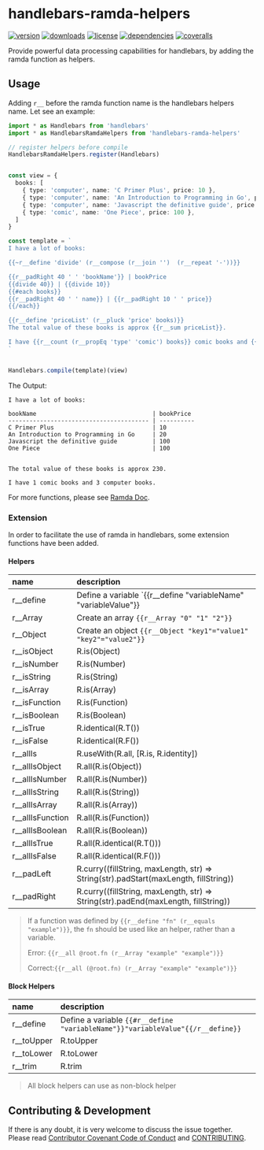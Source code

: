 # handlebars-ramda-helpers

[![version](https://img.shields.io/npm/v/handlebars-ramda-helpers.svg?style=flat-square)](https://www.npmjs.com/package/handlebars-ramda-helpers)
[![downloads](https://img.shields.io/npm/dm/handlebars-ramda-helpers.svg?style=flat-square)](https://www.npmjs.com/package/handlebars-ramda-helpers)
[![license](https://img.shields.io/npm/l/handlebars-ramda-helpers.svg?style=flat-square)](https://www.npmjs.com/package/handlebars-ramda-helpers)
[![dependencies](https://img.shields.io/david/keq-request/handlebars-ramda-helpers.svg?style=flat-square)](https://www.npmjs.com/package/handlebars-ramda-helpers)
[![coveralls](https://img.shields.io/coveralls/github/keq-request/handlebars-ramda-helpers.svg?style=flat-square)](https://coveralls.io/github/keq-request/handlebars-ramda-helpers)

<!-- description -->
Provide powerful data processing capabilities for handlebars, by adding the ramda function as helpers.
<!-- description -->

## Usage

<!-- usage -->

Adding ```r__``` before the ramda function name is the handlebars helpers name.
Let see an example:

```typescript
import * as Handlebars from 'handlebars'
import * as HandlebarsRamdaHelpers from 'handlebars-ramda-helpers'

// register helpers before compile
HandlebarsRamdaHelpers.register(Handlebars)


const view = {
  books: [
    { type: 'computer', name: 'C Primer Plus', price: 10 },
    { type: 'computer', name: 'An Introduction to Programming in Go', price: 20 },
    { type: 'computer', name: 'Javascript the definitive guide', price: 100 },
    { type: 'comic', name: 'One Piece', price: 100 },
  ]
}

const template = `
I have a lot of books:

{{~r__define 'divide' (r__compose (r__join '')  (r__repeat '-'))}}

{{r__padRight 40 ' ' 'bookName'}} | bookPrice
{{divide 40}} | {{divide 10}}
{{#each books}}
{{r__padRight 40 ' ' name}} | {{r__padRight 10 ' ' price}}
{{/each}}

{{r__define 'priceList' (r__pluck 'price' books)}}
The total value of these books is approx {{r__sum priceList}}.

I have {{r__count (r__propEq 'type' 'comic') books}} comic books and {{r__count (r__propEq 'type' 'computer') books}} computer books.
`


Handlebars.compile(template)(view)
```

The Output:

```text
I have a lot of books:

bookName                                 | bookPrice
---------------------------------------- | ----------
C Primer Plus                            | 10
An Introduction to Programming in Go     | 20
Javascript the definitive guide          | 100
One Piece                                | 100


The total value of these books is approx 230.

I have 1 comic books and 3 computer books.
```

For more functions, please see [Ramda Doc](https://ramdajs.com/).

### Extension

In order to facilitate the use of ramda in handlebars, some extension functions have been added.

#### Helpers

 name             | description
:-----------------|:---------------------------
 r__define        | Define a variable `{{r__define "variableName" "variableValue"}}
 r__Array         | Create an array `{{r__Array "0" "1" "2"}}`
 r__Object        | Create an object `{{r__Object "key1"="value1" "key2"="value2"}}`
 r__isObject      | R.is(Object)
 r__isNumber      | R.is(Number)
 r__isString      | R.is(String)
 r__isArray       | R.is(Array)
 r__isFunction    | R.is(Function)
 r__isBoolean     | R.is(Boolean)
 r__isTrue        | R.identical(R.T())
 r__isFalse       | R.identical(R.F())
 r__allIs         | R.useWith(R.all, [R.is, R.identity])
 r__allIsObject   | R.all(R.is(Object))
 r__allIsNumber   | R.all(R.is(Number))
 r__allIsString   | R.all(R.is(String))
 r__allIsArray    | R.all(R.is(Array))
 r__allIsFunction | R.all(R.is(Function))
 r__allIsBoolean  | R.all(R.is(Boolean))
 r__allIsTrue     | R.all(R.identical(R.T()))
 r__allIsFalse    | R.all(R.identical(R.F()))
 r__padLeft       | R.curry((fillString, maxLength, str) => String(str).padStart(maxLength, fillString))
 r__padRight      | R.curry((fillString, maxLength, str) => String(str).padEnd(maxLength, fillString))

> If a function was defined by `{{r__define "fn" (r__equals "example")}}`,
> the `fn` should be used like an helper, rather than a variable.
>
> Error: `{{r__all @root.fn (r__Array "example" "example")}}`
>
> Correct:`{{r__all (@root.fn) (r__Array "example" "example")}}`

#### Block Helpers

 name             | description
:-----------------|:---------------------------
 r__define        | Define a variable `{{#r__define "variableName"}}"variableValue"{{/r__define}}`
 r__toUpper       | R.toUpper
 r__toLower       | R.toLower
 r__trim          | R.trim

> All block helpers can use as non-block helper
<!-- usage -->

<!-- addition -->
<!-- addition -->

## Contributing & Development

If there is any doubt, it is very welcome to discuss the issue together.
Please read [Contributor Covenant Code of Conduct](.github/CODE_OF_CONDUCT.md) and [CONTRIBUTING](.github/CONTRIBUTING.md).
